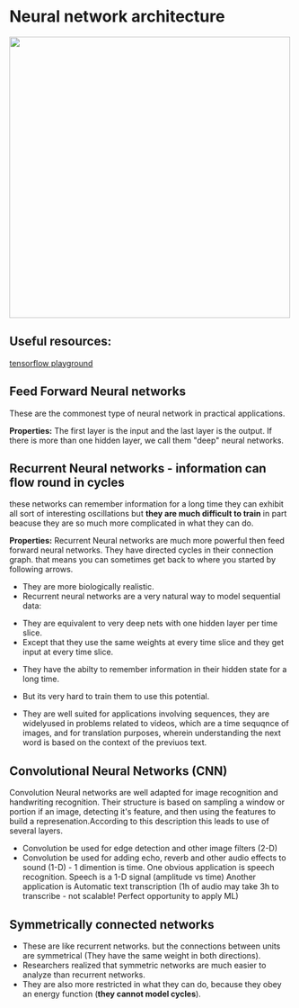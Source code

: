 <!--ts-->
<!--te-->

# Neural network architecture
<img src="/home/gil_diy/myGitRepositories/customized-workspace/Ubuntu/useful-resources/images/neural-networks/type-of-networks.png" width="500">


## Useful resources:

[tensorflow playground](https://playground.tensorflow.org)

## Feed Forward Neural networks
These are the commonest type of neural network in practical applications.

**Properties:**
The first layer is the input and the last layer is the output.
If there is more than one hidden layer, we call them "deep" neural networks.


## Recurrent Neural networks - information can flow round in cycles
these networks can remember information for a long time they can exhibit all sort of interesting oscillations but **they are much difficult to train** in part beacuse they are so much more complicated in what they can do.

**Properties:**
Recurrent Neural networks are much more powerful then feed forward neural networks.
They have directed cycles in their connection graph. that means you can sometimes get back to where you started by following arrows.
* They are more biologically realistic.
* Recurrent neural networks are a very natural way to model sequential data:
- They are equivalent to very deep nets with one hidden layer per time slice.
- Except that they use the same weights at every time slice and they get input at every time slice.
* They have the abilty to remember information in their hidden state for a long time.
- But its very hard to train them to use this potential.

* They are well suited for applications involving sequences, they are widelyused in problems related to videos, which are a time sequqnce of images, and for translation purposes, wherein understanding the next word is based on the context of the previuos text.

## Convolutional Neural Networks (CNN)

Convolution Neural networks are well adapted for image recognition and handwriting recognition. Their structure is based on sampling a window or portion if an image, detecting it's feature, and then using the features to build a represenation.According to this description this leads to use of several layers.

* Convolution be used for edge detection and other image filters (2-D)
* Convolution be used for adding echo, reverb and other audio effects to sound (1-D) - 1 dimention is time. One obvious application is speech recognition. Speech is a 1-D signal (amplitude vs time)
Another application is Automatic text transcription  (1h of audio may take 3h to transcribe - not scalable! Perfect opportunity to apply ML)



## Symmetrically connected networks
* These are like recurrent networks.
but the connections between units are symmetrical
(They have the same weight in both directions).
* Researchers realized that symmetric networks are much easier to analyze than recurrent networks.
* They are also more restricted in what they can do, because they obey an energy function (**they cannot model cycles**).

